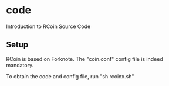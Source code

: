 # code
Introduction to RCoin Source Code

## Setup

RCoin is based on Forknote. The "coin.conf" config file is indeed mandatory.

To obtain the code and config file, run "sh rcoinx.sh"
